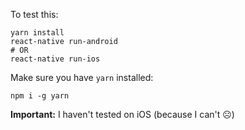 To test this:
```
yarn install
react-native run-android
# OR
react-native run-ios
```

Make sure you have `yarn` installed:
```
npm i -g yarn
```

__Important:__ I haven't tested on iOS (because I can't ☹)
